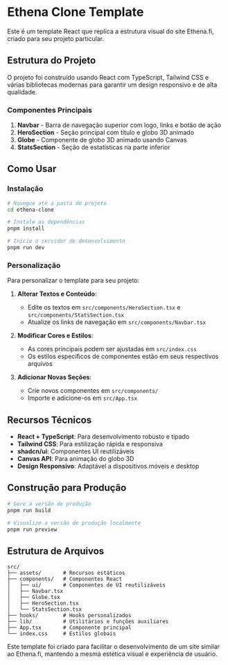 # Ethena Clone Template

Este é um template React que replica a estrutura visual do site Ethena.fi, criado para seu projeto particular.

## Estrutura do Projeto

O projeto foi construído usando React com TypeScript, Tailwind CSS e várias bibliotecas modernas para garantir um design responsivo e de alta qualidade.

### Componentes Principais

1. **Navbar** - Barra de navegação superior com logo, links e botão de ação
2. **HeroSection** - Seção principal com título e globo 3D animado
3. **Globe** - Componente de globo 3D animado usando Canvas
4. **StatsSection** - Seção de estatísticas na parte inferior

## Como Usar

### Instalação

```bash
# Navegue até a pasta do projeto
cd ethena-clone

# Instale as dependências
pnpm install

# Inicie o servidor de desenvolvimento
pnpm run dev
```

### Personalização

Para personalizar o template para seu projeto:

1. **Alterar Textos e Conteúdo**:
   - Edite os textos em `src/components/HeroSection.tsx` e `src/components/StatsSection.tsx`
   - Atualize os links de navegação em `src/components/Navbar.tsx`

2. **Modificar Cores e Estilos**:
   - As cores principais podem ser ajustadas em `src/index.css`
   - Os estilos específicos de componentes estão em seus respectivos arquivos

3. **Adicionar Novas Seções**:
   - Crie novos componentes em `src/components/`
   - Importe e adicione-os em `src/App.tsx`

## Recursos Técnicos

- **React + TypeScript**: Para desenvolvimento robusto e tipado
- **Tailwind CSS**: Para estilização rápida e responsiva
- **shadcn/ui**: Componentes UI reutilizáveis
- **Canvas API**: Para animação do globo 3D
- **Design Responsivo**: Adaptável a dispositivos móveis e desktop

## Construção para Produção

```bash
# Gere a versão de produção
pnpm run build

# Visualize a versão de produção localmente
pnpm run preview
```

## Estrutura de Arquivos

```
src/
├── assets/       # Recursos estáticos
├── components/   # Componentes React
│   ├── ui/       # Componentes de UI reutilizáveis
│   ├── Navbar.tsx
│   ├── Globe.tsx
│   ├── HeroSection.tsx
│   └── StatsSection.tsx
├── hooks/        # Hooks personalizados
├── lib/          # Utilitários e funções auxiliares
├── App.tsx       # Componente principal
└── index.css     # Estilos globais
```

Este template foi criado para facilitar o desenvolvimento de um site similar ao Ethena.fi, mantendo a mesma estética visual e experiência de usuário.
